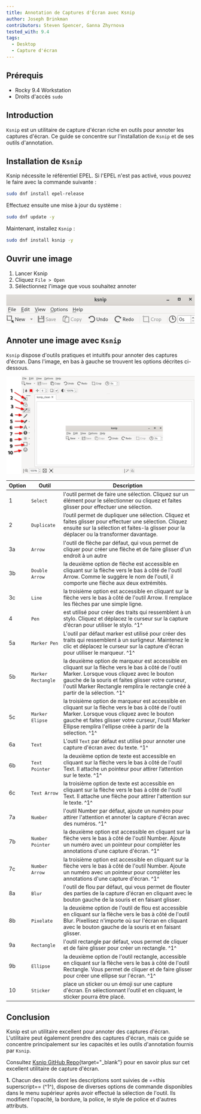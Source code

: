 ```yaml
---
title: Annotation de Captures d'Écran avec Ksnip
author: Joseph Brinkman
contributors: Steven Spencer, Ganna Zhyrnova
tested_with: 9.4
tags:
  - Desktop
  - Capture d'écran
---
```


## Prérequis

- Rocky 9.4 Workstation
- Droits d'accès `sudo`

## Introduction

`Ksnip` est un utilitaire de capture d'écran riche en outils pour annoter les captures d'écran. Ce guide se concentre sur l'installation de `Ksnip` et de ses outils d'annotation.

## Installation de `Ksnip`

Ksnip nécessite le référentiel EPEL. Si l'EPEL n'est pas activé, vous pouvez le faire avec la commande suivante :

```bash
sudo dnf install epel-release
```

Effectuez ensuite une mise à jour du système :

```bash
sudo dnf update -y
```

Maintenant, installez `Ksnip` :

```bash
sudo dnf install ksnip -y
```

## Ouvrir une image

1. Lancer Ksnip
2. Cliquez `File > Open`
3. Sélectionnez l'image que vous souhaitez annoter

![ksnip](images/ksnip.png)

## Annoter une image avec `Ksnip`

`Ksnip` dispose d'outils pratiques et intuitifs pour annoter des captures d'écran.  Dans l'image, en bas à gauche se trouvent les options décrites ci-dessous.

![ksnip_open](images/ksnip_image_opened.png)

| Option | Outil              | Description                                                                                                                                                                                                                                                                                                              |
| ------ | ------------------ | ------------------------------------------------------------------------------------------------------------------------------------------------------------------------------------------------------------------------------------------------------------------------------------------------------------------------ |
| 1      | `Select`           | l'outil permet de faire une sélection. Cliquez sur un élément pour le sélectionner ou cliquez et faites glisser pour effectuer une sélection.                                                                                                                                            |
| 2      | `Duplicate`        | l’outil permet de dupliquer une sélection. Cliquez et faites glisser pour effectuer une sélection. Cliquez ensuite sur la sélection et faites-la glisser pour la déplacer ou la transformer davantage.                                                                   |
| 3a     | `Arrow`            | l'outil de flèche par défaut, qui vous permet de cliquer pour créer une flèche et de faire glisser d'un endroit à un autre                                                                                                                                                                                               |
| 3b     | `Double Arrow`     | la deuxième option de flèche est accessible en cliquant sur la flèche vers le bas à côté de l'outil Arrow. Comme le suggère le nom de l'outil, il comporte une flèche aux deux extrémités.                                                                                               |
| 3c     | `Line`             | la troisième option est accessible en cliquant sur la flèche vers le bas à côté de l'outil Arrow. Il remplace les flèches par une simple ligne.                                                                                                                                          |
| 4      | `Pen`              | est utilisé pour créer des traits qui ressemblent à un stylo. Cliquez et déplacez le curseur sur la capture d’écran pour utiliser le stylo. ^1^                                                                                                                                          |
| 5a     | `Marker Pen`       | L'outil par défaut marker est utilisé pour créer des traits qui ressemblent à un surligneur. Maintenez le clic et déplacez le curseur sur la capture d'écran pour utiliser le marqueur. ^1^                                                                                              |
| 5b     | `Marker Rectangle` | la deuxième option de marqueur est accessible en cliquant sur la flèche vers le bas à côté de l'outil Marker. Lorsque vous cliquez avec le bouton gauche de la souris et faites glisser votre curseur, l'outil Marker Rectangle remplira le rectangle créé à partir de la sélection. ^1^ |
| 5c     | `Marker Elipse`    | la troisième option de marqueur est accessible en cliquant sur la flèche vers le bas à côté de l'outil Marker. Lorsque vous cliquez avec le bouton gauche et faites glisser votre curseur, l'outil Marker Ellipse remplira l'ellipse créée à partir de la sélection. ^1^                 |
| 6a     | `Text`             | L'outil `Text` par défaut est utilisé pour annoter une capture d'écran avec du texte. ^1^                                                                                                                                                                                                                |
| 6b     | `Text Pointer`     | la deuxième option de texte est accessible en cliquant sur la flèche vers le bas à côté de l'outil Text. Il attache un pointeur pour attirer l’attention sur le texte. ^1^                                                                                                               |
| 6c     | `Text Arrow`       | la troisième option de texte est accessible en cliquant sur la flèche vers le bas à côté de l'outil Text. Il attache une flèche pour attirer l'attention sur le texte. ^1^                                                                                                               |
| 7a     | `Number`           | l'outil Number par défaut, ajoute un numéro pour attirer l'attention et annoter la capture d'écran avec des numéros. ^1^                                                                                                                                                                                 |
| 7b     | `Number Pointer`   | la deuxième option est accessible en cliquant sur la flèche vers le bas à côté de l'outil Number. Ajoute un numéro avec un pointeur pour compléter les annotations d'une capture d'écran. ^1^                                                                                            |
| 7c     | `Number Arrow`     | la troisième option est accessible en cliquant sur la flèche vers le bas à côté de l'outil Number. Ajoute un numéro avec un pointeur pour compléter les annotations d'une capture d'écran. ^1^                                                                                           |
| 8a     | `Blur`             | l'outil de flou par défaut, qui vous permet de flouter des parties de la capture d'écran en cliquant avec le bouton gauche de la souris et en faisant glisser.                                                                                                                                           |
| 8b     | `Pixelate`         | la deuxième option de l'outil de flou est accessible en cliquant sur la flèche vers le bas à côté de l'outil Blur. Pixellisez n'importe où sur l'écran en cliquant avec le bouton gauche de la souris et en faisant glisser.                                                             |
| 9a     | `Rectangle`        | l'outil rectangle par défaut, vous permet de cliquer et de faire glisser pour créer un rectangle. ^1^                                                                                                                                                                                                    |
| 9b     | `Ellipse`          | la deuxième option de l'outil rectangle, accessible en cliquant sur la flèche vers le bas à côté de l'outil Rectangle. Vous permet de cliquer et de faire glisser pour créer une ellipse sur l'écran. ^1^                                                                                |
| 10     | `Sticker`          | place un sticker ou un émoji sur une capture d'écran. En sélectionnant l'outil et en cliquant, le sticker pourra être placé.                                                                                                                                                             |

## Conclusion

Ksnip est un utilitaire excellent pour annoter des captures d'écran. L'utilitaire peut également prendre des captures d'écran, mais ce guide se concentre principalement sur les capacités et les outils d'annotation fournis par `Ksnip`.

Consultez [Ksnip GitHub Repo](https://github.com/ksnip/ksnip){target="_blank"} pour en savoir plus sur cet excellent utilitaire de capture d'écran.

**1.** Chacun des outils dont les descriptions sont suivies de ==this superscript== (^1^), dispose de diverses options de commande disponibles dans le menu supérieur après avoir effectué la sélection de l'outil. Ils modifient l'opacité, la bordure, la police, le style de police et d'autres attributs.
